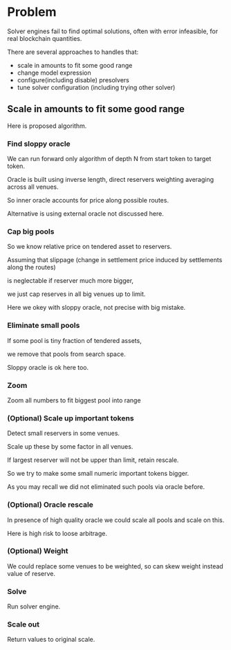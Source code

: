 # Problem

Solver engines fail to find optimal solutions, often with error infeasible, for real blockchain quantities.

There are several approaches to handles that:

- scale in amounts to fit some good range
- change model expression
- configure(including disable) presolvers
- tune solver configuration (including trying other solver)

## Scale in amounts to fit some good range

Here is proposed algorithm.

### Find sloppy oracle

We can run forward only algorithm of depth N from start token to target token.

Oracle is built using inverse length, direct reservers weighting averaging across all venues.

So inner oracle accounts for price along possible routes.

Alternative is using external oracle not discussed here.  

### Cap big pools

So we know relative price on tendered asset to reservers.

Assuming that slippage (change in settlement price induced by settlements along the routes)

is neglectable if reserver much more bigger,

we just cap reserves in all big venues up to limit.

Here we okey with sloppy oracle, not precise with big mistake.

### Eliminate small pools

If some pool is tiny fraction of tendered assets,

we remove that pools from search space.

Sloppy oracle is ok here too.

### Zoom

Zoom all numbers to fit biggest pool into range

### (Optional) Scale up important tokens

Detect small reservers in some venues.
 
Scale up these by some factor in all venues.

If largest reserver will not be upper than limit, retain rescale.

So we try to make some small numeric important tokens bigger.

As you may recall we did not eliminated such pools via oracle before.

### (Optional) Oracle rescale

In presence of high quality oracle we could scale all pools and scale on this.

Here is high risk to loose arbitrage.

### (Optional) Weight

We could replace some venues to be weighted, so can skew weight instead value of reserve.

### Solve

Run solver engine.

### Scale out

Return values to original scale.